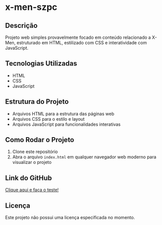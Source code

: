 # x-men-szpc

## Descrição
Projeto web simples provavelmente focado em conteúdo relacionado a X-Men, estruturado em HTML, estilizado com CSS e interatividade com JavaScript.

## Tecnologias Utilizadas
- HTML
- CSS
- JavaScript

## Estrutura do Projeto
- Arquivos HTML para a estrutura das páginas web
- Arquivos CSS para o estilo e layout
- Arquivos JavaScript para funcionalidades interativas

## Como Rodar o Projeto
1. Clone este repositório
2. Abra o arquivo `index.html` em qualquer navegador web moderno para visualizar o projeto

## Link do GitHub
[Clique aqui e faça o teste!](https://vinicius-goess.github.io/x-men-szpc/)

## Licença
Este projeto não possui uma licença especificada no momento.
